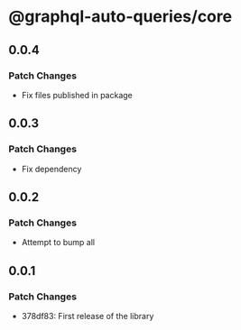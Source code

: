 # @graphql-auto-queries/core

## 0.0.4

### Patch Changes

- Fix files published in package

## 0.0.3

### Patch Changes

- Fix dependency

## 0.0.2

### Patch Changes

- Attempt to bump all

## 0.0.1

### Patch Changes

- 378df83: First release of the library
